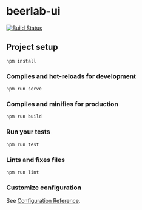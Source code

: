 # beerlab-ui
[![Build Status](https://travis-ci.com/KubaWisniewski/Beerlab-ui.svg?token=HEtrHypeB3v71LPiXCx7&branch=master)](https://travis-ci.com/KubaWisniewski/Beerlab-ui)

## Project setup
```
npm install
```

### Compiles and hot-reloads for development
```
npm run serve
```

### Compiles and minifies for production
```
npm run build
```

### Run your tests
```
npm run test
```

### Lints and fixes files
```
npm run lint
```

### Customize configuration
See [Configuration Reference](https://cli.vuejs.org/config/).

